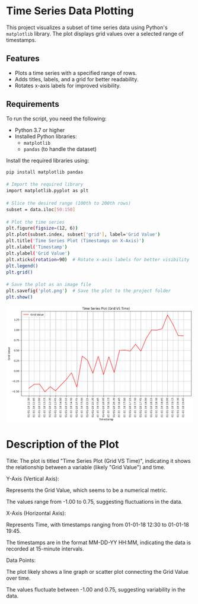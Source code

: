 # Time Series Data Plotting

This project visualizes a subset of time series data using Python's `matplotlib` library. The plot displays grid values over a selected range of timestamps.

## Features
- Plots a time series with a specified range of rows.
- Adds titles, labels, and a grid for better readability.
- Rotates x-axis labels for improved visibility.

## Requirements
To run the script, you need the following:
- Python 3.7 or higher
- Installed Python libraries:
  - `matplotlib`
  - `pandas` (to handle the dataset)

Install the required libraries using:
```bash
pip install matplotlib pandas

# Import the required library
import matplotlib.pyplot as plt

# Slice the desired range (100th to 200th rows)
subset = data.iloc[50:150]

# Plot the time series
plt.figure(figsize=(12, 6))
plt.plot(subset.index, subset['grid'], label='Grid Value')
plt.title('Time Series Plot (Timestamps on X-Axis)')
plt.xlabel('Timestamp')
plt.ylabel('Grid Value')
plt.xticks(rotation=90)  # Rotate x-axis labels for better visibility
plt.legend()
plt.grid()

# Save the plot as an image file
plt.savefig('plot.png')  # Save the plot to the project folder
plt.show()
```

![Pandas Logo](Images/subplot_grid_vs_time.png)

# Description of the Plot
Title: The plot is titled "Time Series Plot (Grid VS Time)", indicating it shows the relationship between a variable (likely "Grid Value") and time.

Y-Axis (Vertical Axis):

Represents the Grid Value, which seems to be a numerical metric.

The values range from -1.00 to 0.75, suggesting fluctuations in the data.

X-Axis (Horizontal Axis):

Represents Time, with timestamps ranging from 01-01-18 12:30 to 01-01-18 19:45.

The timestamps are in the format MM-DD-YY HH:MM, indicating the data is recorded at 15-minute intervals.

Data Points:

The plot likely shows a line graph or scatter plot connecting the Grid Value over time.

The values fluctuate between -1.00 and 0.75, suggesting variability in the data.
